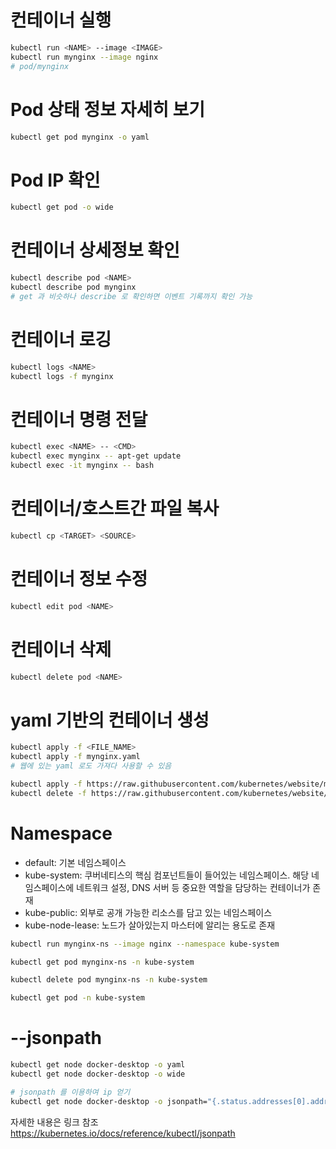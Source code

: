 # 컨테이너 실행
```sh
kubectl run <NAME> --image <IMAGE>
kubectl run mynginx --image nginx
# pod/mynginx
```

# Pod 상태 정보 자세히 보기
```sh
kubectl get pod mynginx -o yaml
```

# Pod IP 확인
```sh
kubectl get pod -o wide
```

# 컨테이너 상세정보 확인
```sh
kubectl describe pod <NAME>
kubectl describe pod mynginx
# get 과 비슷하나 describe 로 확인하면 이벤트 기록까지 확인 가능
```

# 컨테이너 로깅
```sh
kubectl logs <NAME>
kubectl logs -f mynginx
```

# 컨테이너 명령 전달
```sh
kubectl exec <NAME> -- <CMD>
kubectl exec mynginx -- apt-get update
kubectl exec -it mynginx -- bash
```

# 컨테이너/호스트간 파일 복사
```sh
kubectl cp <TARGET> <SOURCE>
```

# 컨테이너 정보 수정
```sh
kubectl edit pod <NAME>
```

# 컨테이너 삭제
```sh
kubectl delete pod <NAME>
```

# yaml 기반의 컨테이너 생성
```sh
kubectl apply -f <FILE_NAME>
kubectl apply -f mynginx.yaml
# 웹에 있는 yaml 로도 가져다 사용할 수 있음

kubectl apply -f https://raw.githubusercontent.com/kubernetes/website/master/content/en/examples/pods/simple-pod.yaml
kubectl delete -f https://raw.githubusercontent.com/kubernetes/website/master/content/en/examples/pods/simple-pod.yaml
```

# Namespace
- default: 기본 네임스페이스
- kube-system: 쿠버네티스의 핵심 컴포넌트들이 들어있는 네임스페이스. 해당 네임스페이스에 네트워크 설정, DNS 서버 등 중요한 역할을 담당하는 컨테이너가 존재
- kube-public: 외부로 공개 가능한 리소스를 담고 있는 네임스페이스
- kube-node-lease: 노드가 살아있는지 마스터에 알리는 용도로 존재

```sh
kubectl run mynginx-ns --image nginx --namespace kube-system

kubectl get pod mynginx-ns -n kube-system 

kubectl delete pod mynginx-ns -n kube-system
```

```sh
kubectl get pod -n kube-system
```

# --jsonpath
```sh
kubectl get node docker-desktop -o yaml
kubectl get node docker-desktop -o wide

# jsonpath 를 이용하여 ip 얻기
kubectl get node docker-desktop -o jsonpath="{.status.addresses[0].address}"
```
자세한 내용은 링크 참조 https://kubernetes.io/docs/reference/kubectl/jsonpath